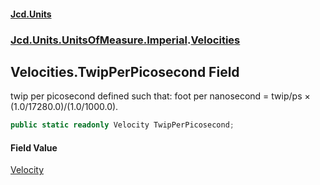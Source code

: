 #### [Jcd.Units](index 'index')
### [Jcd.Units.UnitsOfMeasure.Imperial](Jcd.Units.UnitsOfMeasure.Imperial 'Jcd.Units.UnitsOfMeasure.Imperial').[Velocities](Velocities 'Jcd.Units.UnitsOfMeasure.Imperial.Velocities')

## Velocities.TwipPerPicosecond Field

twip per picosecond defined such that: foot per nanosecond = twip/ps × (1.0/17280.0)/(1.0/1000.0).

```csharp
public static readonly Velocity TwipPerPicosecond;
```

#### Field Value
[Velocity](Velocity 'Jcd.Units.UnitTypes.Velocity')